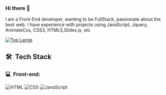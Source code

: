 ### Hi there 👋

I am a Front-End developer, wanting to be FullStack, passionate about the best web. I have experience with projects using JavaScript, Jquery, AnimateCss, CSS3, HTML5,Slides.js, etc



[![Top Langs](https://github-readme-stats.vercel.app/api/top-langs/?username=leonardo-muller&layout=compact&theme=radical&bg_color=30,0d0d0d,191919&title_color=fff&text_color=fff&icon_color=79ff97)](https://github.com/anuraghazra/github-readme-stats)
  </a>
  

  
<h2> 🛠 &nbsp;Tech Stack</h2>
<h3>💻 &nbsp;Front-end:</h3>

![HTML](https://img.shields.io/badge/-HTML-333333?style=flat&logo=HTML5)
![CSS](https://img.shields.io/badge/-CSS-333333?style=flat&logo=CSS3&logoColor=1572B6)
![JavaScript](https://img.shields.io/badge/-JavaScript-333333?style=flat&logo=javascript)

</div>
</div>
